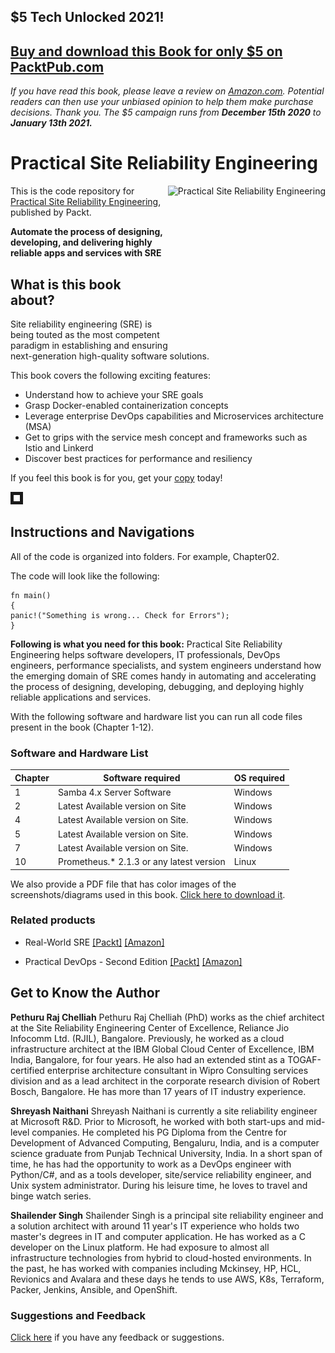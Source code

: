 ## $5 Tech Unlocked 2021!
[Buy and download this Book for only $5 on PacktPub.com](https://www.packtpub.com/product/practical-site-reliability-engineering/9781788839563)
-----
*If you have read this book, please leave a review on [Amazon.com](https://www.amazon.com/gp/product/1788839560).     Potential readers can then use your unbiased opinion to help them make purchase decisions. Thank you. The $5 campaign         runs from __December 15th 2020__ to __January 13th 2021.__*

# Practical Site Reliability Engineering

<a href="https://www.packtpub.com/virtualization-and-cloud/practical-site-reliability-engineering?utm_source=github&utm_medium=repository&utm_campaign=9781788839563 "><img src="https://dz13w8afd47il.cloudfront.net/sites/default/files/imagecache/ppv4_main_book_cover/B09795.png" alt="Practical Site Reliability Engineering" height="256px" align="right"></a>

This is the code repository for [Practical Site Reliability Engineering](https://www.packtpub.com/virtualization-and-cloud/practical-site-reliability-engineering?utm_source=github&utm_medium=repository&utm_campaign=9781788839563), published by Packt.

**Automate the process of designing, developing, and delivering highly reliable apps and services with SRE**

## What is this book about?
Site reliability engineering (SRE) is being touted as the most competent paradigm in establishing and ensuring next-generation high-quality software solutions.

This book covers the following exciting features:
* Understand how to achieve your SRE goals 
* Grasp Docker-enabled containerization concepts 
* Leverage enterprise DevOps capabilities and Microservices architecture (MSA) 
* Get to grips with the service mesh concept and frameworks such as Istio and Linkerd 
* Discover best practices for performance and resiliency 

If you feel this book is for you, get your [copy](https://www.amazon.com/dp/1788839560) today!

<a href="https://www.packtpub.com/?utm_source=github&utm_medium=banner&utm_campaign=GitHubBanner"><img src="https://raw.githubusercontent.com/PacktPublishing/GitHub/master/GitHub.png" 
alt="https://www.packtpub.com/" border="5" /></a>

## Instructions and Navigations
All of the code is organized into folders. For example, Chapter02.

The code will look like the following:
```
fn main()
{
panic!("Something is wrong... Check for Errors");
}
```

**Following is what you need for this book:**
Practical Site Reliability Engineering helps software developers, IT professionals, DevOps engineers, performance specialists, and system engineers understand how the emerging domain of SRE comes handy in automating and accelerating the process of designing, developing, debugging, and deploying highly reliable applications and services.

With the following software and hardware list you can run all code files present in the book (Chapter 1-12).
### Software and Hardware List
| Chapter | Software required | OS required |
| -------- | ------------------------------------ | ----------------------------------- |
| 1 | Samba 4.x Server Software | Windows |
| 2 | Latest Available version on Site | Windows |
| 4 | Latest Available version on Site. | Windows |
| 5 | Latest Available version on Site. | Windows |
| 7 | Latest Available version on Site. | Windows |
| 10 | Prometheus.* 2.1.3 or any latest version | Linux |

We also provide a PDF file that has color images of the screenshots/diagrams used in this book. [Click here to download it](https://www.packtpub.com/sites/default/files/downloads/9781788839563_ColorImages.pdf).

### Related products
* Real-World SRE  [[Packt]](https://india.packtpub.com/in//web-development/real-world-sre?utm_source=github&utm_medium=repository&utm_campaign=) [[Amazon]](https://www.amazon.com/dp/1788628888)

* Practical DevOps - Second Edition  [[Packt]](https://india.packtpub.com/in/virtualization-and-cloud/practical-devops-second-edition?utm_source=github&utm_medium=repository&utm_campaign=) [[Amazon]](https://www.amazon.com/dp/1788392574)


## Get to Know the Author
**Pethuru Raj Chelliah**
Pethuru Raj Chelliah (PhD) works as the chief architect at the Site Reliability Engineering Center of Excellence, Reliance Jio Infocomm Ltd. (RJIL), Bangalore. Previously, he worked as a cloud infrastructure architect at the IBM Global Cloud Center of Excellence, IBM India, Bangalore, for four years. He also had an extended stint as a TOGAF-certified enterprise architecture consultant in Wipro Consulting services division and as a lead architect in the corporate research division of Robert Bosch, Bangalore. He has more than 17 years of IT industry experience.

**Shreyash Naithani**
Shreyash Naithani is currently a site reliability engineer at Microsoft R&D. Prior to Microsoft, he worked with both start-ups and mid-level companies. He completed his PG Diploma from the Centre for Development of Advanced Computing, Bengaluru, India, and is a computer science graduate from Punjab Technical University, India. In a short span of time, he has had the opportunity to work as a DevOps engineer with Python/C#, and as a tools developer, site/service reliability engineer, and Unix system administrator. During his leisure time, he loves to travel and binge watch series.

**Shailender Singh**
Shailender Singh is a principal site reliability engineer and a solution architect with around 11 year's IT experience who holds two master's degrees in IT and computer application. He has worked as a C developer on the Linux platform. He had exposure to almost all infrastructure technologies from hybrid to cloud-hosted environments. In the past, he has worked with companies including Mckinsey, HP, HCL, Revionics and Avalara and these days he tends to use AWS, K8s, Terraform, Packer, Jenkins, Ansible, and OpenShift.


### Suggestions and Feedback
[Click here](https://docs.google.com/forms/d/e/1FAIpQLSdy7dATC6QmEL81FIUuymZ0Wy9vH1jHkvpY57OiMeKGqib_Ow/viewform) if you have any feedback or suggestions.

